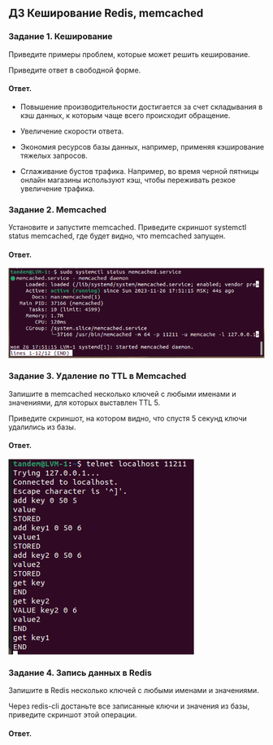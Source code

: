 ## ДЗ Кеширование Redis, memcached

### Задание 1. Кеширование
Приведите примеры проблем, которые может решить кеширование.

Приведите ответ в свободной форме.

#### Ответ.

- Повышение производительности достигается за счет складывания в кэш данных, к которым чаще всего происходит обращение.
  
- Увеличение скорости ответа.
  
- Экономия ресурсов базы данных, например, применяя кэширование тяжелых запросов.
  
- Сглаживание бустов трафика. Например, во время черной пятницы онлайн магазины используют кэш, чтобы переживать резкое увеличение трафика.

### Задание 2. Memcached
Установите и запустите memcached.
Приведите скриншот systemctl status memcached, где будет видно, что memcached запущен.

#### Ответ.
![Скриншот 1](https://github.com/MalovAleksey/DZ/blob/main/Memcached-1.png)

### Задание 3. Удаление по TTL в Memcached
Запишите в memcached несколько ключей с любыми именами и значениями, для которых выставлен TTL 5.

Приведите скриншот, на котором видно, что спустя 5 секунд ключи удалились из базы.

#### Ответ.

![Скриншот 2](https://github.com/MalovAleksey/DZ/blob/main/Memcached-2.png)

### Задание 4. Запись данных в Redis
Запишите в Redis несколько ключей с любыми именами и значениями.

Через redis-cli достаньте все записанные ключи и значения из базы, приведите скриншот этой операции.

#### Ответ.
